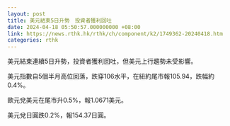 ```yaml
---
layout: post
title: 美元結束5日升勢　投資者獲利回吐
date: 2024-04-18 05:50:57.000000000 +08:00
link: https://news.rthk.hk/rthk/ch/component/k2/1749362-20240418.htm
categories: rthk
---
```


美元結束連續5日升勢，投資者獲利回吐，但美元上行趨勢未受影響。

美元指數自5個半月高位回落，跌穿106水平，在紐約尾市報105.94，跌幅約0.4%。

歐元兌美元在尾市升0.5%，報1.0671美元。

美元兌日圓跌0.2%，報154.37日圓。
